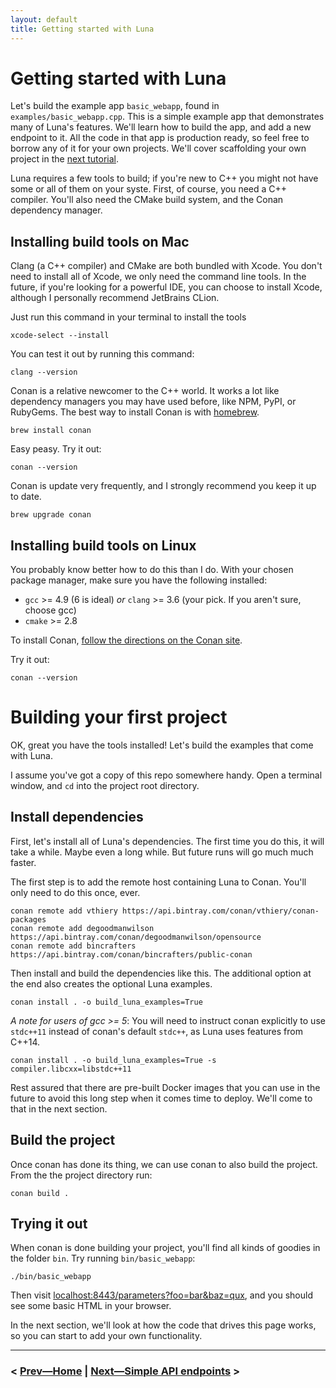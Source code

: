 ```yaml
---
layout: default
title: Getting started with Luna
---
```


# Getting started with Luna

Let's build the example app `basic_webapp`, found in `examples/basic_webapp.cpp`. This is a simple example app that demonstrates many of Luna's features. We'll learn how to build the app, and add a new endpoint to it. All the code in that app is production ready, so feel free to borrow any of it for your own projects. We'll cover scaffolding your own project in the [next tutorial](scaffolding.html).

Luna requires a few tools to build; if you're new to C++ you might not have some or all of them on your syste. First, of course, you need a C++ compiler. You'll also need the CMake build system, and the Conan dependency manager.

## Installing build tools on Mac

Clang (a C++ compiler) and CMake are both bundled with Xcode. You don't need to install all of Xcode, we only need the command line tools. In the future, if you're looking for a powerful IDE, you can choose to install Xcode, although I personally recommend JetBrains CLion.

Just run this command in your terminal to install the tools

```shell
xcode-select --install
```

You can test it out by running this command:

```shell
clang --version
```

Conan is a relative newcomer to the C++ world. It works a lot like dependency managers you may have used before, like NPM, PyPI, or RubyGems. The best way to install Conan is with [homebrew](https://brew.sh).

```shell
brew install conan
```

Easy peasy. Try it out:

```shell
conan --version
```

Conan is update very frequently, and I strongly recommend you keep it up to date.
```shell
brew upgrade conan
```

## Installing build tools on Linux

You probably know better how to do this than I do. With your chosen package manager, make sure you have the following installed:

* `gcc` >= 4.9 (6 is ideal) _or_ `clang` >= 3.6 (your pick. If you aren't sure, choose gcc)
* `cmake` >= 2.8

To install Conan, [follow the directions on the Conan site](https://www.conan.io/downloads).

Try it out:

```shell
conan --version
```

# Building your first project

OK, great you have the tools installed! Let's build the examples that come with Luna.

I assume you've got a copy of this repo somewhere handy. Open a terminal window, and `cd` into the project root directory.

## Install dependencies

First, let's install all of Luna's dependencies. The first time you do this, it will take a while. Maybe even a long while. But future runs will go much much faster.

The first step is to add the remote host containing Luna to Conan. You'll only need to do this once, ever.
 
```shell
conan remote add vthiery https://api.bintray.com/conan/vthiery/conan-packages
conan remote add degoodmanwilson https://api.bintray.com/conan/degoodmanwilson/opensource
conan remote add bincrafters https://api.bintray.com/conan/bincrafters/public-conan
```

Then install and build the dependencies like this. The additional option at the end also creates the optional Luna examples.

```shell
conan install . -o build_luna_examples=True
```

*A note for users of gcc >= 5*: You will need to instruct conan explicitly to use `stdc++11` instead of conan's default `stdc++`, as Luna uses features from C++14.

```shell
conan install . -o build_luna_examples=True -s compiler.libcxx=libstdc++11
```


Rest assured that there are pre-built Docker images that you can use in the future to avoid this long step when it comes time to deploy. We'll come to that in the next section.

## Build the project

Once conan has done its thing, we can use conan to also build the project. From the the project directory run:

```shell
conan build .
```

## Trying it out

When conan is done building your project, you'll find all kinds of goodies in the folder `bin`. Try running `bin/basic_webapp`:

```shell
./bin/basic_webapp
```

Then visit [localhost:8443/parameters?foo=bar&baz=qux](localhost:8443/parameters?foo=bar&baz=qux), and you should see some basic HTML in your browser.

In the next section, we'll look at how the code that drives this page works, so you can start to add your own functionality.

----

### < [Prev—Home](index.html) | [Next—Simple API endpoints](simple_api_endpoint.html) >
